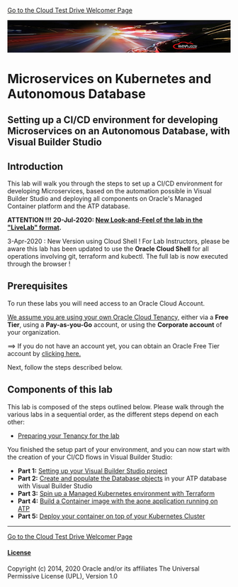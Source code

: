 [Go to the Cloud Test Drive Welcomer Page](../../readme.md)

![](../../common/images/customer.logo2.png)

# Microservices on Kubernetes and Autonomous Database

## Setting up a CI/CD environment for developing Microservices on an Autonomous Database, with Visual Builder Studio

## Introduction

This lab will walk you through the steps to set up a CI/CD environment for developing Microservices, based on the automation possible in Visual Builder Studio and deploying all components on Oracle's Managed Container platform and the ATP database.

**ATTENTION !!!**
**20-Jul-2020: [New Look-and-Feel of the lab in the "LiveLab" format](https://oracle.github.io/cloudtestdrive/AppDev/ATP-OKE/livelabs-trial/).**

3-Apr-2020 : New Version using Cloud Shell !  For Lab Instructors, please be aware this lab has been updated to use the **Oracle Cloud Shell** for all operations involving git, terraform and kubectl.  The full lab is now executed through the browser !



## Prerequisites

To run these labs you will need access to an Oracle Cloud Account.  

<u>We assume you are using your own Oracle Cloud Tenancy,</u> either via a **Free Tier**, using a **Pay-as-you-Go** account, or using the **Corporate account** of your organization.  

==> If you do not have an account yet, you can obtain  an Oracle Free Tier account by [clicking here.](https://signup.oraclecloud.com/?sourceType=:em:lw:ie:pt::RC_WWMK200730P00046:EMEAHOL20OCT)

Next, follow the steps described below.



## Components of this lab

This lab is composed of the steps outlined below.  Please walk through the various labs in a sequential order, as the different steps depend on each other:

- [Preparing your Tenancy for the lab](env-setup-trial.md)

You finished the setup part of your environment, and you can now start with the creation of your CI/CD flows in Visual Builder Studio:

- **Part 1:** [Setting up your Visual Builder Studio project](LabGuide250Devcs-proj_trial.md)
- **Part 2:** [Create and populate the Database objects](LabGuide400DataLoadingIntoATP_trial.md) in your ATP database with Visual Builder Studio
- **Part 3:** [Spin up a Managed Kubernetes environment with Terraform](LabGuide660OKE_Create.md)
- **Part 4:** [Build a Container image with the aone application running on ATP](LabGuide650BuildDocker.md)
- **Part 5:** [Deploy your container on top of your Kubernetes Cluster](LabGuide670DeployDocker.md)

---



[Go to the Cloud Test Drive Welcomer Page](../../readme.md)



#### [License](../../LICENSE)

Copyright (c) 2014, 2020 Oracle and/or its affiliates
The Universal Permissive License (UPL), Version 1.0
